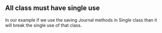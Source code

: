 ## All class must have single use 

 In our example if we use the saving Journal methods in Single class than it will break the single use of that class.